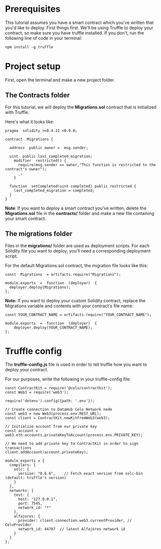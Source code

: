 # Prerequisites

This tutorial assumes you have a smart contract which you've written that you'd like to deploy.
First things first. We'll be using Truffle to deploy your contract, so make sure you have truffle installed. If you don't, run the following line of code in your terminal:

`npm install -g truffle`

# Project setup

First, open the terminal and make a new project folder.


## The Contracts folder

For this tutorial, we will deploy the **Migrations.sol** contract that is initialized with Truffle.

Here's what it looks like:

```// SPDX-License-Identifier: MIT
pragma  solidity >=0.4.22 <0.9.0;

contract  Migrations {

  address  public owner =  msg.sender;

  uint  public last_completed_migration;
    modifier  restricted() {
      require(msg.sender == owner,"This function is restricted to the contract's owner");
      _;
    }

  function  setCompleted(uint completed) public restricted {
    last_completed_migration = completed;
  }
}
```

**Note**: If you want to deploy a smart contract you've written, delete the **Migrations.sol** file in the **contracts/** folder and make a new file containing your smart contract.

## The migrations folder

Files in the **migrations/** folder are used as deployment scripts. For each Solidity file you want to deploy, you'll need a corresponding deployment script.

For the default Migrations.sol contract, the migration file looks like this:

```
const  Migrations  = artifacts.require("Migrations");

module.exports  =  function  (deployer)  {
  deployer.deploy(Migrations);
};
```

**Note:** If you want to deploy your custom Solidity contract, replace the Migrations variable and contents with your contract's file name:

```
const YOUR_CONTRACT_NAME = artifacts.require("YOUR_CONTRACT_NAME");

module.exports  =  function  (deployer)  {
	deployer.deploy(YOUR_CONTRACT_NAME);
};
```



# Truffle config

The **truffle-config.js** file is used in order to tell truffle how you want to deploy your contract.

For our purposes, write the following in your truffle-config file:

```
const ContractKit = require('@celo/contractkit');
const Web3 = require('web3');

require('dotenv').config({path: '.env'});

// Create connection to DataHub Celo Network node
const web3 = new Web3(process.env.REST_URL);
const client = ContractKit.newKitFromWeb3(web3);

// Initialize account from our private key
const account = web3.eth.accounts.privateKeyToAccount(process.env.PRIVATE_KEY);

// We need to add private key to ContractKit in order to sign transactions
client.addAccount(account.privateKey);

module.exports = {
  compilers: {
    solc: {
      version: "0.6.6",    // Fetch exact version from solc-bin (default: truffle's version)
    }
  },
  networks: {
    test: {
      host: "127.0.0.1",
      port: 7545,
      network_id: "*"
    },
    alfajores: {
      provider: client.connection.web3.currentProvider, // CeloProvider
      network_id: 44787  // latest Alfajores network id
    }
  }
};
```
